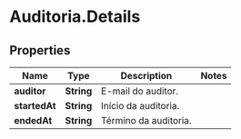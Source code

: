 # Auditoria.Details

## Properties
Name | Type | Description | Notes
------------ | ------------- | ------------- | -------------
**auditor** | **String** | E-mail do auditor. | 
**startedAt** | **String** | Início da auditoria. | 
**endedAt** | **String** | Término da auditoria. | 
